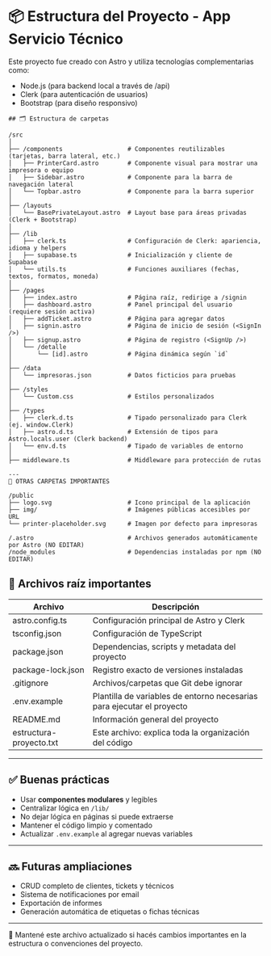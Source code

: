 # 📦 Estructura del Proyecto - App Servicio Técnico

Este proyecto fue creado con Astro y utiliza tecnologías complementarias como:

- Node.js (para backend local a través de /api)
- Clerk (para autenticación de usuarios)
- Bootstrap (para diseño responsivo)

```batch 
## 🗂 Estructura de carpetas

/src
│
├── /components                  # Componentes reutilizables (tarjetas, barra lateral, etc.)
│   ├── PrinterCard.astro        # Componente visual para mostrar una impresora o equipo
│   ├── Sidebar.astro            # Componente para la barra de navegación lateral
│   └── Topbar.astro             # Componente para la barra superior
│
├── /layouts
│   └── BasePrivateLayout.astro  # Layout base para áreas privadas (Clerk + Bootstrap)
│
├── /lib
│   ├── clerk.ts                 # Configuración de Clerk: apariencia, idioma y helpers
│   ├── supabase.ts              # Inicialización y cliente de Supabase
│   └── utils.ts                 # Funciones auxiliares (fechas, textos, formatos, moneda)
│
├── /pages
│   ├── index.astro              # Página raíz, redirige a /signin
│   ├── dashboard.astro          # Panel principal del usuario (requiere sesión activa)
│   ├── addTicket.astro          # Página para agregar datos
│   ├── signin.astro             # Página de inicio de sesión (<SignIn />)
│   ├── signup.astro             # Página de registro (<SignUp />)
│   └── /detalle
│       └── [id].astro           # Página dinámica según `id`
│
├── /data
│   └── impresoras.json          # Datos ficticios para pruebas
│
├── /styles
│   └── Custom.css               # Estilos personalizados
│
├── /types
│   ├── clerk.d.ts               # Tipado personalizado para Clerk (ej. window.Clerk)
│   ├── astro.d.ts               # Extensión de tipos para Astro.locals.user (Clerk backend)
│   └── env.d.ts                 # Tipado de variables de entorno
│
├── middleware.ts                # Middleware para protección de rutas

---
📁 OTRAS CARPETAS IMPORTANTES

/public
├── logo.svg                     # Icono principal de la aplicación
├── img/                         # Imágenes públicas accesibles por URL
└── printer-placeholder.svg      # Imagen por defecto para impresoras

/.astro                          # Archivos generados automáticamente por Astro (NO EDITAR)
/node_modules                    # Dependencias instaladas por npm (NO EDITAR)

```

## 📄 Archivos raíz importantes

Archivo                 | Descripción
------------------------|-----------------------------------------------------------
astro.config.ts         | Configuración principal de Astro y Clerk
tsconfig.json           | Configuración de TypeScript
package.json            | Dependencias, scripts y metadata del proyecto
package-lock.json       | Registro exacto de versiones instaladas
.gitignore              | Archivos/carpetas que Git debe ignorar
.env.example            | Plantilla de variables de entorno necesarias para ejecutar el proyecto
README.md               | Información general del proyecto
estructura-proyecto.txt | Este archivo: explica toda la organización del código

---

## ✅ Buenas prácticas

- Usar **componentes modulares** y legibles
- Centralizar lógica en `/lib/`
- No dejar lógica en páginas si puede extraerse
- Mantener el código limpio y comentado
- Actualizar `.env.example` al agregar nuevas variables

---

## 🔜 Futuras ampliaciones

- CRUD completo de clientes, tickets y técnicos
- Sistema de notificaciones por email
- Exportación de informes
- Generación automática de etiquetas o fichas técnicas

---

📌 Mantené este archivo actualizado si hacés cambios importantes en la estructura o convenciones del proyecto.